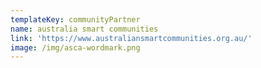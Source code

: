 ```yaml
---
templateKey: communityPartner
name: australia smart communities
link: 'https://www.australiansmartcommunities.org.au/'
image: /img/asca-wordmark.png
---
```


